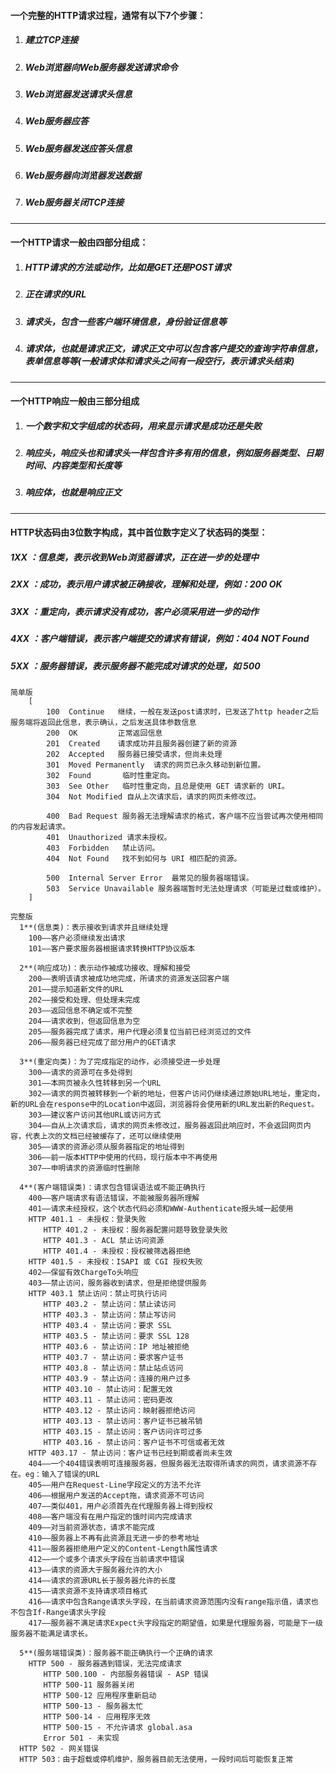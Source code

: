 #### 一个完整的HTTP请求过程，通常有以下7个步骤：
1. ##### 建立TCP连接
2. ##### Web浏览器向Web服务器发送请求命令
3. ##### Web浏览器发送请求头信息
4. ##### Web服务器应答
5. ##### Web服务器发送应答头信息
6. ##### Web服务器向浏览器发送数据
7. ##### Web服务器关闭TCP连接

---
#### 一个HTTP请求一般由四部分组成：
1. ##### HTTP请求的方法或动作，比如是GET还是POST请求
2. ##### 正在请求的URL
3. ##### 请求头，包含一些客户端环境信息，身份验证信息等
4. ##### 请求体，也就是请求正文，请求正文中可以包含客户提交的查询字符串信息，表单信息等等(一般请求体和请求头之间有一段空行，表示请求头结束)

---
#### 一个HTTP响应一般由三部分组成
1. ##### 一个数字和文字组成的状态码，用来显示请求是成功还是失败
2. ##### 响应头，响应头也和请求头一样包含许多有用的信息，例如服务器类型、日期时间、内容类型和长度等
3. ##### 响应体，也就是响应正文
---
#### HTTP状态码由3位数字构成，其中首位数字定义了状态码的类型：
##### 1XX ：信息类，表示收到Web浏览器请求，正在进一步的处理中
##### 2XX ：成功，表示用户请求被正确接收，理解和处理，例如：200 OK
##### 3XX ：重定向，表示请求没有成功，客户必须采用进一步的动作
##### 4XX ：客户端错误，表示客户端提交的请求有错误，例如：404 NOT Found
##### 5XX ：服务器错误，表示服务器不能完成对请求的处理，如 500


```
简单版
    [
        100  Continue   继续，一般在发送post请求时，已发送了http header之后服务端将返回此信息，表示确认，之后发送具体参数信息  
        200  OK         正常返回信息   
        201  Created    请求成功并且服务器创建了新的资源  
        202  Accepted   服务器已接受请求，但尚未处理  
        301  Moved Permanently  请求的网页已永久移动到新位置。  
        302  Found       临时性重定向。  
        303  See Other   临时性重定向，且总是使用 GET 请求新的 URI。  
        304  Not Modified 自从上次请求后，请求的网页未修改过。  
  
        400  Bad Request 服务器无法理解请求的格式，客户端不应当尝试再次使用相同的内容发起请求。  
        401  Unauthorized 请求未授权。  
        403  Forbidden   禁止访问。  
        404  Not Found   找不到如何与 URI 相匹配的资源。  

        500  Internal Server Error  最常见的服务器端错误。  
        503  Service Unavailable 服务器端暂时无法处理请求（可能是过载或维护）。
    ]

完整版
  1**(信息类)：表示接收到请求并且继续处理
    100——客户必须继续发出请求
    101——客户要求服务器根据请求转换HTTP协议版本

  2**(响应成功)：表示动作被成功接收、理解和接受
    200——表明该请求被成功地完成，所请求的资源发送回客户端
    201——提示知道新文件的URL
    202——接受和处理、但处理未完成
    203——返回信息不确定或不完整
    204——请求收到，但返回信息为空
    205——服务器完成了请求，用户代理必须复位当前已经浏览过的文件
    206——服务器已经完成了部分用户的GET请求

  3**(重定向类)：为了完成指定的动作，必须接受进一步处理
    300——请求的资源可在多处得到
    301——本网页被永久性转移到另一个URL
    302——请求的网页被转移到一个新的地址，但客户访问仍继续通过原始URL地址，重定向，新的URL会在response中的Location中返回，浏览器将会使用新的URL发出新的Request。
    303——建议客户访问其他URL或访问方式
    304——自从上次请求后，请求的网页未修改过，服务器返回此响应时，不会返回网页内容，代表上次的文档已经被缓存了，还可以继续使用
    305——请求的资源必须从服务器指定的地址得到
    306——前一版本HTTP中使用的代码，现行版本中不再使用
    307——申明请求的资源临时性删除

  4**(客户端错误类)：请求包含错误语法或不能正确执行
    400——客户端请求有语法错误，不能被服务器所理解
    401——请求未经授权，这个状态代码必须和WWW-Authenticate报头域一起使用
    HTTP 401.1 - 未授权：登录失败
    　　HTTP 401.2 - 未授权：服务器配置问题导致登录失败
    　　HTTP 401.3 - ACL 禁止访问资源
    　　HTTP 401.4 - 未授权：授权被筛选器拒绝
    HTTP 401.5 - 未授权：ISAPI 或 CGI 授权失败
    402——保留有效ChargeTo头响应
    403——禁止访问，服务器收到请求，但是拒绝提供服务
    HTTP 403.1 禁止访问：禁止可执行访问
    　　HTTP 403.2 - 禁止访问：禁止读访问
    　　HTTP 403.3 - 禁止访问：禁止写访问
    　　HTTP 403.4 - 禁止访问：要求 SSL
    　　HTTP 403.5 - 禁止访问：要求 SSL 128
    　　HTTP 403.6 - 禁止访问：IP 地址被拒绝
    　　HTTP 403.7 - 禁止访问：要求客户证书
    　　HTTP 403.8 - 禁止访问：禁止站点访问
    　　HTTP 403.9 - 禁止访问：连接的用户过多
    　　HTTP 403.10 - 禁止访问：配置无效
    　　HTTP 403.11 - 禁止访问：密码更改
    　　HTTP 403.12 - 禁止访问：映射器拒绝访问
    　　HTTP 403.13 - 禁止访问：客户证书已被吊销
    　　HTTP 403.15 - 禁止访问：客户访问许可过多
    　　HTTP 403.16 - 禁止访问：客户证书不可信或者无效
    HTTP 403.17 - 禁止访问：客户证书已经到期或者尚未生效
    404——一个404错误表明可连接服务器，但服务器无法取得所请求的网页，请求资源不存在。eg：输入了错误的URL
    405——用户在Request-Line字段定义的方法不允许
    406——根据用户发送的Accept拖，请求资源不可访问
    407——类似401，用户必须首先在代理服务器上得到授权
    408——客户端没有在用户指定的饿时间内完成请求
    409——对当前资源状态，请求不能完成
    410——服务器上不再有此资源且无进一步的参考地址
    411——服务器拒绝用户定义的Content-Length属性请求
    412——一个或多个请求头字段在当前请求中错误
    413——请求的资源大于服务器允许的大小
    414——请求的资源URL长于服务器允许的长度
    415——请求资源不支持请求项目格式
    416——请求中包含Range请求头字段，在当前请求资源范围内没有range指示值，请求也不包含If-Range请求头字段
    417——服务器不满足请求Expect头字段指定的期望值，如果是代理服务器，可能是下一级服务器不能满足请求长。

  5**(服务端错误类)：服务器不能正确执行一个正确的请求
    HTTP 500 - 服务器遇到错误，无法完成请求
    　　HTTP 500.100 - 内部服务器错误 - ASP 错误
    　　HTTP 500-11 服务器关闭
    　　HTTP 500-12 应用程序重新启动
    　　HTTP 500-13 - 服务器太忙
    　　HTTP 500-14 - 应用程序无效
    　　HTTP 500-15 - 不允许请求 global.asa
    　　Error 501 - 未实现
  HTTP 502 - 网关错误
  HTTP 503：由于超载或停机维护，服务器目前无法使用，一段时间后可能恢复正常
```


